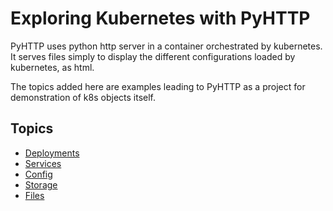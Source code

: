 # Exploring Kubernetes with PyHTTP

PyHTTP uses python http server in a container orchestrated by kubernetes. It serves files simply to display the different configurations loaded by kubernetes, as html.

The topics added here are examples leading to PyHTTP as a project for demonstration of k8s objects itself.

## Topics

- [Deployments](https://github.com/unixutils/docker/tree/master/pyhttp/manifests/deployments)
- [Services](https://github.com/unixutils/docker/tree/master/pyhttp/manifests/services)
- [Config](https://github.com/unixutils/docker/tree/master/pyhttp/manifests/config)
- [Storage](https://github.com/unixutils/docker/tree/master/pyhttp/manifests/storage)
- [Files](https://github.com/unixutils/docker/tree/master/pyhttp/files)

